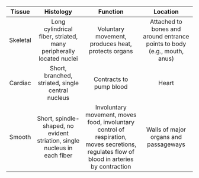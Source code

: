 | Tissue | Histology | Function | Location |
|:-:|:-:|:-:|:-:|
| Skeletal | Long cylindrical fiber, striated, many peripherally located nuclei | Voluntary movement, produces heat, protects organs | Attached to bones and around entrance points to body (e.g., mouth, anus) |
| Cardiac | Short, branched, striated, single central nucleus | Contracts to pump blood | Heart |
| Smooth | Short, spindle-shaped, no evident striation, single nucleus in each fiber | Involuntary movement, moves food, involuntary control of respiration, moves secretions, regulates flow of blood in arteries by contraction | Walls of major organs and passageways |
